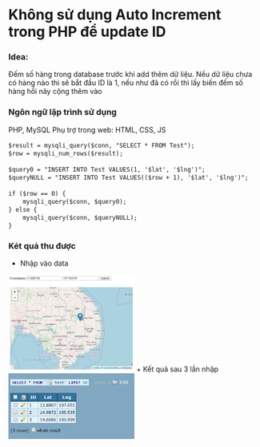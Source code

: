 # Không sử dụng Auto Increment trong PHP để update ID

### Idea: 
Đếm số hàng trong database trước khi add thêm dữ liệu. Nếu dữ liệu chưa có hàng nào thì sẽ bắt đầu ID là 1, 
nếu như đã có rồi thì lấy biến đếm số hàng hồi nãy cộng thêm vào

### Ngôn ngữ lập trình sử dụng
PHP, MySQL
Phụ trợ trong web: HTML, CSS, JS
```
$result = mysqli_query($conn, "SELECT * FROM Test");
$row = mysqli_num_rows($result);
	
$query0 = "INSERT INTO Test VALUES(1, '$lat', '$lng')";
$queryNULL = "INSERT INTO Test VALUES(($row + 1), '$lat', '$lng')";

if ($row == 0) {
	mysqli_query($conn, $query0);
} else {
	mysqli_query($conn, $queryNULL);
}
```

### Két quả thu được
+ Nhập vào data
<img src="imgs/Input.png" width="50%"/>
+ Kết quả sau 3 lần nhập
<img src="imgs/Output.png" width="50%"/>
